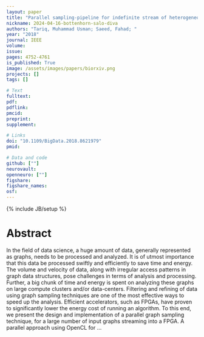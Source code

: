 ```yaml
---
layout: paper
title: "Parallel sampling-pipeline for indefinite stream of heterogeneous graphs using OpenCL for FPGAs"
nickname: 2024-04-16-bottenhorn-salo-diva
authors: "Tariq, Muhammad Usman; Saeed, Fahad; "
year: "2018"
journal: IEEE
volume: 
issue:
pages: 4752-4761
is_published: True
image: /assets/images/papers/biorxiv.png
projects: []
tags: []

# Text
fulltext:
pdf:
pdflink:
pmcid:
preprint: 
supplement:

# Links
doi: "10.1109/BigData.2018.8621979"
pmid:

# Data and code
github: [""]
neurovault:
openneuro: [""]
figshare:
figshare_names:
osf:
---
```

{% include JB/setup %}

# Abstract

In the field of data science, a huge amount of data, generally represented as graphs, needs to be processed and analyzed. It is of utmost importance that this data be processed swiftly and efficiently to save time and energy. The volume and velocity of data, along with irregular access patterns in graph data structures, pose challenges in terms of analysis and processing. Further, a big chunk of time and energy is spent on analyzing these graphs on large compute clusters and/or data-centers. Filtering and refining of data using graph sampling techniques are one of the most effective ways to speed up the analysis. Efficient accelerators, such as FPGAs, have proven to significantly lower the energy cost of running an algorithm. To this end, we present the design and implementation of a parallel graph sampling technique, for a large number of input graphs streaming into a FPGA. A parallel approach using OpenCL for …
